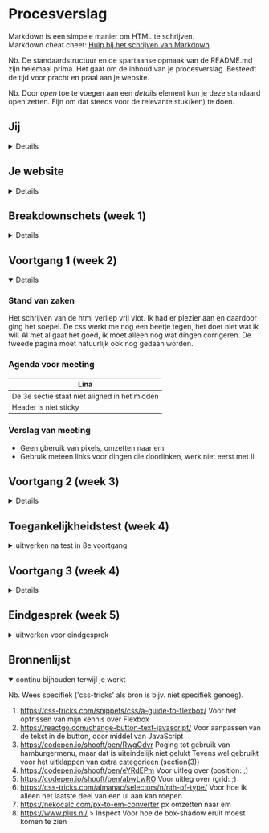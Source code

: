 # Procesverslag
Markdown is een simpele manier om HTML te schrijven.  
Markdown cheat cheet: [Hulp bij het schrijven van Markdown](https://github.com/adam-p/markdown-here/wiki/Markdown-Cheatsheet).

Nb. De standaardstructuur en de spartaanse opmaak van de README.md zijn helemaal prima. Het gaat om de inhoud van je procesverslag. Besteedt de tijd voor pracht en praal aan je website.

Nb. Door *open* toe te voegen aan een *details* element kun je deze standaard open zetten. Fijn om dat steeds voor de relevante stuk(ken) te doen.





## Jij

<details>

### Auteur:
Lina Parren

#### Je startniveau:
Blauw

#### Je focus:
Responsive
 
</details>





## Je website

<details>

### Je opdracht:
PLUS Supermarkt: https://www.plus.nl

#### Screenshot van de eerste pagina (small screen): 
Home page
<img src="images/pagina1.png" width="375px" alt="home">

#### Screenshot van de tweede pagina (small screen):
Snoep, koek, chips, zoutjes, noten
<img src="images/pagina2.png" width="375px" alt="Snoep, koek, chips, zoutjes, noten">
 
</details>



## Breakdownschets (week 1)

<details>

### de hele pagina: 
<img src="images/deels_af.png" width="375px" alt="breakdown van de hele pagina">

### dynamisch deel (bijv menu): 
<img src="images/breakdown1.png" width="375px" alt="breakdown van een dynamisch deel">

### wellicht nog een dynamisch deel (bijv filter): 
<img src="images/breakdown2.png" width="375px" alt="breakdown van nog een dynamisch deel">

</details>





## Voortgang 1 (week 2)

<details open>

### Stand van zaken
Het schrijven van de html verliep vrij vlot. Ik had er plezier aan en daardoor ging het soepel. De css werkt me nog een beetje tegen, het doet niet wat ik wil. Al met al gaat het goed, ik moet alleen nog wat dingen corrigeren. De tweede pagina moet natuurlijk ook nog gedaan worden.


### Agenda voor meeting

| Lina           
| ---            
| De 3e sectie staat niet aligned in het midden  
| Header is niet sticky        


### Verslag van meeting

- Geen gberuik van pixels, omzetten naar em
- Gebruik meteen links voor dingen die doorlinken, werk niet eerst met li

</details>





## Voortgang 2 (week 3)

<details>

### Stand van zaken
Ik ben gestart met de tweede pagina. Deze loopt echter niet helemaal lekker met de css. Verder heb ik de eerste pagina al deels responsive gemaakt. Dit gaat bij het ene onderdeel beter dan bij het andere. 


### Agenda voor meeting

| Lina           
| ---               
| hamburger menu    
| foto uitlijnen    
| > achter link     


### Verslag van meeting

- Foto aanpassen van img naar background-image
- Secties moeten breder of in het midden
- Var toevoegen

</details>





## Toegankelijkheidstest (week 4)

<details>
<summary>uitwerken na test in 8e voortgang</summary>

### Bevindingen
Lijst met je bevindingen die in de test naar voren kwamen:

#### Voice-reader
Ik vond het heel apart om te zien/horen hoe een voice-reader door mijn website gaat. Ik was tevreden over hoe meerdere onderdelen opgelezen werden en vond het ook heel handig dat de voice-reader zelf aangeeft welke toetsen je in moet duwen om een knop te gebruiken.


#### Tab 
Door middel van Tab en Shift Tab kun je door de linkjes op de website heen navigeren. Ik vond het interressant om te zien hoe dat zo werkt. Wel vond ik dat dit op nog niet genoeg onderdelen toegepast werd.

Ik kan in de website meer linkjes toevoegen om zo onderdelen te creeeren die door Tab aangehaalt worden.


#### Brillen voor slecht zicht
De brillen die ik op gehad heb, vond ik allemaal niet zo geslaagd in het simuleren van slechtziend zijn. Bij iedere bril kon je er een beetje dorheen kijken, of met dichter op het scherm gaan zitten werd het al opgelost. Er zijn echter altijd dingen die ik aan kan passen aan mijn website, om het zo toegankelijker te maken.

Een van de dingen die ik kan doen is mijn gehele website nalopen en checken dat de font-size overal groot genoeg is. Daarnaast kan ik erop letten dat er geen rare kleurcombinaties gebruikt worden waardoor iets wellicht niet leesbaar is.


#### Apparaat voor slechte motoriek
Het apparaat dat je laat ervaren hoe je website in gebruik is als je motoriek niet zo goed is, heb ik niet uitgeprobeerd. Dit omdat het mij doet denken aan een situatie, in mijn prive-leven buiten school, dat ik liever niet op mezelf toepas. 

Wat ik me kan inbeelden dat ik wel beter kan maken aan mijn website, is ervoor zorgen dat knoppen groot genoeg zijn. Zo heeft de gebruiker meer ruimte om erop te klikken.

</details>





## Voortgang 3 (week 4)

<details>

### Stand van zaken
Het grootste deel is af en ziet er goed uit. Enkele onderdelen die lastiger zijn wil ik er wel in, maar het lukt niet echt. Ik heb zo'n vermoeden dat ik in de laatste paar dagen voor de deadline nog goed vast ga lopen.


### Agenda voor meeting

| Lina
| ---            
| Moet het via hamburgermenu?  
| "Toon Categorieen", hoe?
| Afbeeldingen schuiven niet helemaal goed mee            


### Verslag van meeting

- "Toon categorieen" door middel van JavaScript
- Afbeeldingen instellen als achtergrond zodat ze kloppen
- Kijk alles nog goed na of het werkt
- Kijk of er nog leuke dingen zijn om toe te voegen

</details>





## Eindgesprek (week 5)

<details>
<summary>uitwerken voor eindgesprek</summary>

### Stand van zaken
hier dit ging goed & dit was lastig (neem ook screenshots op van delen van je website en code)

### Screenshot(s)

hier screenshot(s) van je eindresultaat

</details>





## Bronnenlijst

<details open>
<summary>continu bijhouden terwijl je werkt</summary>

Nb. Wees specifiek ('css-tricks' als bron is bijv. niet specifiek genoeg).

1. https://css-tricks.com/snippets/css/a-guide-to-flexbox/
    Voor het opfrissen van mijn kennis over Flexbox
2. https://reactgo.com/change-button-text-javascript/
    Voor aanpassen van de tekst in de button, door middel van JavaScript
3. https://codepen.io/shooft/pen/RwgGdvr
    Poging tot gebruik van hamburgermenu, maar dat is uiteindelijk niet gelukt
    Tevens wel gebruikt voor het uitklappen van extra categorieen (section(3))
4. https://codepen.io/shooft/pen/eYRdEPm
    Voor uitleg over (position: ;)
5. https://codepen.io/shooft/pen/abwLwRO
    Voor uitleg over (grid: ;)
6. https://css-tricks.com/almanac/selectors/n/nth-of-type/
    Voor hoe ik alleen het laatste deel van een ul aan kan roepen
6. https://nekocalc.com/px-to-em-converter
    px omzetten naar em
7. https://www.plus.nl/ > Inspect
    Voor hoe de box-shadow eruit moest komen te zien

</details>